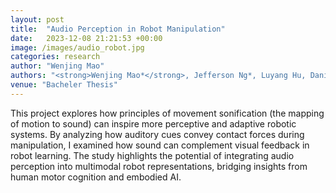 ```yaml
---
layout: post
title:  "Audio Perception in Robot Manipulation"
date:   2023-12-08 21:21:53 +00:00
image: /images/audio_robot.jpg
categories: research
author: "Wenjing Mao"
authors: "<strong>Wenjing Mao*</strong>, Jefferson Ng*, Luyang Hu, Daniel Gehrig, Antonio Loquercio"
venue: "Bacheler Thesis"
---
```

This project explores how principles of movement sonification (the mapping of motion to sound) can inspire more perceptive and adaptive robotic systems. By analyzing how auditory cues convey contact forces during manipulation, I examined how sound can complement visual feedback in robot learning. The study highlights the potential of integrating audio perception into multimodal robot representations, bridging insights from human motor cognition and embodied AI.